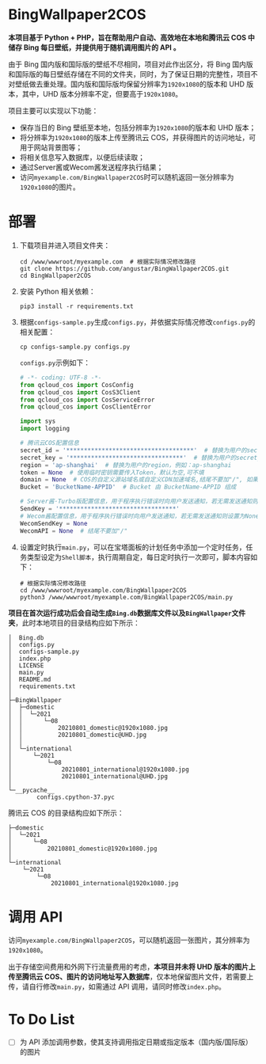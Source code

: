 # BingWallpaper2COS

**本项目基于 Python + PHP，旨在帮助用户自动、高效地在本地和腾讯云 COS 中储存 Bing 每日壁纸，并提供用于随机调用图片的 API 。**

由于 Bing 国内版和国际版的壁纸不尽相同，项目对此作出区分，将 Bing 国内版和国际版的每日壁纸存储在不同的文件夹，同时，为了保证日期的完整性，项目不对壁纸做去重处理。国内版和国际版均保留分辨率为`1920x1080`的版本和 UHD 版本，其中，UHD 版本分辨率不定，但要高于`1920x1080`。

项目主要可以实现以下功能：

* 保存当日的 Bing 壁纸至本地，包括分辨率为`1920x1080`的版本和 UHD 版本；
* 将分辨率为`1920x1080`的版本上传至腾讯云 COS，并获得图片的访问地址，可用于网站背景图等；
* 将相关信息写入数据库，以便后续读取；
* 通过Server酱或Wecom酱发送程序执行结果；
* 访问`myexample.com/BingWallpaper2COS`时可以随机返回一张分辨率为`1920x1080`的图片。

# 部署

1. 下载项目并进入项目文件夹：

   ```shell
   cd /www/wwwroot/myexample.com  # 根据实际情况修改路径
   git clone https://github.com/angustar/BingWallpaper2COS.git
   cd BingWallpaper2COS
   ```

2. 安装 Python 相关依赖：

   ```shell
   pip3 install -r requirements.txt
   ```
   
3. 根据`configs-sample.py`生成`configs.py`，并依据实际情况修改`configs.py`的相关配置：

   ```
   cp configs-sample.py configs.py
   ```

   `configs.py`示例如下：

   ```python
   # -*- coding: UTF-8 -*-
   from qcloud_cos import CosConfig
   from qcloud_cos import CosS3Client
   from qcloud_cos import CosServiceError
   from qcloud_cos import CosClientError
   
   import sys
   import logging
   
   # 腾讯云COS配置信息
   secret_id = '************************************'  # 替换为用户的secret_id
   secret_key = '********************************'  # 替换为用户的secret_key
   region = 'ap-shanghai'  # 替换为用户的region，例如：ap-shanghai
   token = None  # 使用临时密钥需要传入Token，默认为空,可不填
   domain = None  # COS的自定义源站域名或自定义CDN加速域名,结尾不要加"/", 如果使用全球加速域名, 则设置成对应的域名
   Bucket = 'BucketName-APPID'  # Bucket 由 BucketName-APPID 组成
   
   # Server酱·Turbo版配置信息，用于程序执行错误时向用户发送通知，若无需发送通知则设置为None即可
   SendKey = '*********************************'
   # Wecom酱配置信息，用于程序执行错误时向用户发送通知，若无需发送通知则设置为None即可
   WecomSendKey = None
   WecomAPI = None  # 结尾不要加"/"
   ```

4. 设置定时执行`main.py`，可以在宝塔面板的计划任务中添加一个定时任务，任务类型设定为`Shell脚本`，执行周期自定，每日定时执行一次即可，脚本内容如下：

   ```shell
   # 根据实际情况修改路径
   cd /www/wwwroot/myexample.com/BingWallpaper2COS
   python3 /www/wwwroot/myexample.com/BingWallpaper2COS/main.py
   ```

**项目在首次运行成功后会自动生成`Bing.db`数据库文件以及`BingWallpaper`文件夹**，此时本地项目的目录结构应如下所示：

```
│  Bing.db
│  configs.py
│  configs-sample.py
│  index.php
│  LICENSE
│  main.py
│  README.md
│  requirements.txt
│          
├─BingWallpaper
│  ├─domestic
│  │  └─2021
│  │      └─08
│  │          20210801_domestic@1920x1080.jpg
│  │          20210801_domestic@UHD.jpg
│  │              
│  └─international
│      └─2021
│          └─08
│              20210801_international@1920x1080.jpg
│              20210801_international@UHD.jpg
│                  
└─__pycache__
        configs.cpython-37.pyc
```

腾讯云 COS 的目录结构应如下所示：

```
├─domestic
│  └─2021
│      └─08
│          20210801_domestic@1920x1080.jpg
│              
└─international
    └─2021
        └─08
            20210801_international@1920x1080.jpg
```

# 调用 API

访问`myexample.com/BingWallpaper2COS`，可以随机返回一张图片，其分辨率为`1920x1080`。

出于存储空间费用和外网下行流量费用的考虑，**本项目并未将 UHD 版本的图片上传至腾讯云 COS、图片的访问地址写入数据库**，仅本地保留图片文件，若需要上传，请自行修改`main.py`，如需通过 API 调用，请同时修改`index.php`。

# To Do List

- [ ] 为 API 添加调用参数，使其支持调用指定日期或指定版本（国内版/国际版）的图片

